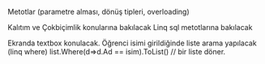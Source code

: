 Metotlar (parametre alması, dönüş tipleri, overloading)

Kalıtım ve Çokbiçimlik konularına bakılacak
Linq sql metotlarına bakılacak



Ekranda textbox konulacak.
Öğrenci isimi girildiğinde liste arama yapılacak (linq where) list.Where(d=>d.Ad == isim).ToList() // bir liste döner.
